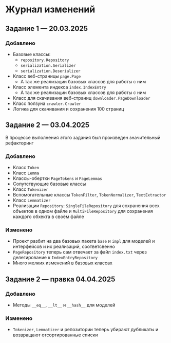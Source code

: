 # Журнал изменений

## Задание 1 &mdash; 20.03.2025
### Добавлено
- Базовые классы:
  - `repository.Repository`
  - `serialization.Serializer`
  - `serialization.Deserializer`
- Класс веб-страницы `page.Page`
  - А так же реализации базовых классов для работы с ним
- Класс элемента индекса `index.IndexEntry`
  - А так же реализации базовых классов для работы с ним
- Класс для скачивания веб-страниц `downloader.PageDownloader`
- Класс ползуна `crawler.Crawler`
- Логика для скачивания и сохранения 100 страниц

## Задание 2 &mdash; 03.04.2025
В процессе выполнения этого задания был произведен значительный рефакторинг
### Добавлено
- Класс `Token`
- Класс `Lemma`
- Классы-обертки `PageTokens` и `PageLemmas`
- Сопутствующие базовые классы
- Класс `Tokenizer`
- Вспомогательные классы `TokenFilter`, `TokenNormalizer`, `TextExtractor`
- Класс `Lemmatizer`
- Реализации `Repository`: `SingleFileRepository` для сохранения всех объектов в одном файле и `MultiFileRepository` для сохранения каждого обхекта в своём файле
### Изменено
- Проект разбит на два базовых пакета `base` и `impl` для моделей и интерфейсов и их реализаций, соответсвенно
- `PageRepository` теперь сам отвечает за файл `index.txt` через делегирование к `IndexEntryRepository`
- Много мелких изменений в базовых классах

## Задание 2 &mdash; правка 04.04.2025
### Добавлено
- Методы `__eq__`, `__lt__` и `__hash__` для моделей
### Изменено
- `Tokenizer`, `Lemmatizer` и репозитории теперь убирают дубликаты и возвращают отсортированные списки

